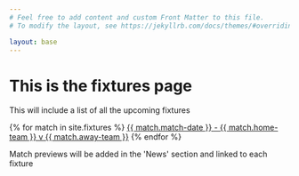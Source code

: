 ```yaml
---
# Feel free to add content and custom Front Matter to this file.
# To modify the layout, see https://jekyllrb.com/docs/themes/#overriding-theme-defaults

layout: base
---
```

<h1>This is the fixtures page</h1>

<p>This will include a list of all the upcoming fixtures</p>

{% for match in site.fixtures %}
<a href="{{ match.url }}">{{ match.match-date }} - {{ match.home-team }} v {{ match.away-team }}</a>
{% endfor %}

<p>Match previews will be added in the 'News' section and linked to each fixture</p>
